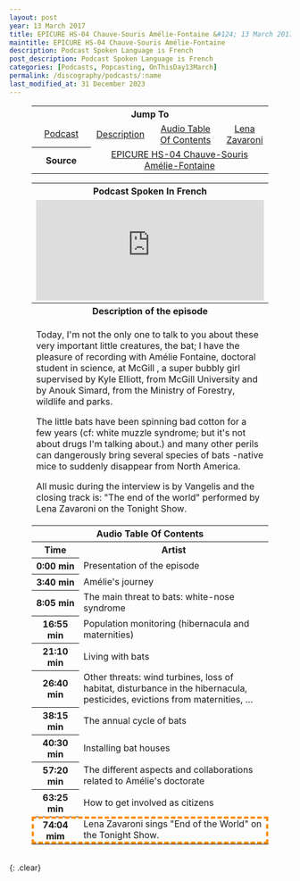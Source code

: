 ```yaml
---
layout: post
year: 13 March 2017
title: EPICURE HS-04 Chauve-Souris Amélie-Fontaine &#124; 13 March 2017
maintitle: EPICURE HS-04 Chauve-Souris Amélie-Fontaine
description: Podcast Spoken Language is French
post_description: Podcast Spoken Language is French
categories: [Podcasts, Popcasting, OnThisDay13March]
permalink: /discography/podcasts/:name
last_modified_at: 31 December 2023
---
```


<figure class="fig3">
<table style="text-align:center;">
<tr><th colspan="4">Jump To</th></tr>
<tr><td style="width:25%;"><a href="#infobox1">Podcast</a></td><td style="width:25%;"><a href="#infobox2">Description</a></td><td style="width:30%;"><a href="#infobox3">Audio Table Of Contents</a></td><td style="width:20%;"><a href="#infobox4">Lena Zavaroni</a></td></tr>
<tr><th>Source</th><td colspan="3"><a class="external-link" href="https://www.epicureaudio.com/2017/03/epicurehs-04chauve-sourisamelie-fontaine.html">EPICURE HS-04 Chauve-Souris Amélie-Fontaine</a></td></tr>
</table>
</figure>

<figure class="fig3">
<table>
<tr id="infobox1"><th colspan="3">Podcast Spoken In French</th></tr>
<tr><td colspan="3"><iframe src="https://www.listennotes.com/podcasts/epicureaudio/epicure_hs-04_chauve--EndySN07Tr/embed/" height="180px" width="100%" style="width: 1px; min-width: 100%;" frameborder="0" scrolling="no" loading="lazy"></iframe></td></tr>
<tr id="infobox2" class="split"><th colspan="3">Description of the episode</th></tr>
<tr><td colspan="3">
<p>Today, I'm not the only one to talk to you about these very important little creatures, the bat; I have the pleasure of recording with   Amélie Fontaine, doctoral student in science, at McGill , a super bubbly girl supervised by Kyle Elliott, from McGill University and by Anouk Simard, from the Ministry of Forestry, wildlife and parks.</p>
<p>The little bats have been spinning bad cotton for a few years (cf: white muzzle syndrome; but it's not about drugs I'm talking about.) and many other perils can dangerously bring several species of bats -native mice to suddenly disappear from North America.</p>
<p>All music during the interview is by Vangelis and the closing track is: "The end of the world" performed by Lena Zavaroni on the Tonight Show.</p>
</td></tr>
<tr id="infobox3" class="split"><th colspan="3">Audio Table Of Contents</th></tr>
<tr><th style="width:20%; text-align:center;">Time</th><th>Artist</th></tr>
<tr><th style="width:20%; text-align:center;">0:00 min</th><td>Presentation of the episode</td></tr>
<tr><th style="width:20%; text-align:center;">3:40 min</th><td>Amélie's journey</td></tr>
<tr><th style="width:20%; text-align:center;">8:05 min</th><td>The main threat to bats: white-nose syndrome</td></tr>
<tr><th style="width:20%; text-align:center;">16:55 min</th><td>Population monitoring (hibernacula and maternities)</td></tr>
<tr><th style="width:20%; text-align:center;">21:10 min</th><td>Living with bats</td></tr>
<tr><th style="width:20%; text-align:center;">26:40 min</th><td>Other threats: wind turbines, loss of habitat, disturbance in the hibernacula, pesticides, evictions from maternities, …</td></tr>
<tr><th style="width:20%; text-align:center;">38:15 min</th><td>The annual cycle of bats</td></tr>
<tr><th style="width:20%; text-align:center;">40:30 min</th><td>Installing bat houses</td></tr>
<tr><th style="width:20%; text-align:center;">57:20 min</th><td>The different aspects and collaborations related to Amélie's doctorate</td></tr>
<tr><th style="width:20%; text-align:center;">63:25 min</th><td>How to get involved as citizens</td></tr>
<tr id="infobox4" style="outline: 4px dashed darkorange; outline-offset: -4px;"><th style="width:20%; text-align:center;">74:04 mim</th><td>Lena Zavaroni sings "End of the World" on the Tonight Show.</td></tr>
</table>
</figure>

<br />{: .clear}

<style>
#infobox2 {scroll-margin-top: -3px;}
</style>

